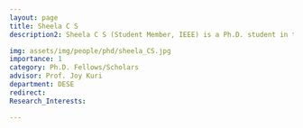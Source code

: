 ```yaml
---
layout: page
title: Sheela C S
description2: Sheela C S (Student Member, IEEE) is a Ph.D. student in the Department of Electronic Systems Engineering, Indian Institute of Science, Bangalore. She received the M. Tech. degree in Electronics and Electrical Communication Engineering from Indian Institute of Technology Kharagpur, Kharagpur, in 2012. Before joining IISc for the Ph.D. program, she worked as an Assistant Professor at R. V. College of Engineering, Bangalore during 2012-18. Her research interests include PHY Layer signal processing, array processing, channel modeling, and wireless systems building using MATLAB toolboxes. She is currently working on rate adaptation and multi-user scheduling for the next-generation IEEE 802.11ax WLAN standard, also known as Wi-Fi 6.

img: assets/img/people/phd/sheela_CS.jpg
importance: 1
category: Ph.D. Fellows/Scholars 
advisor: Prof. Joy Kuri
department: DESE
redirect: 
Research_Interests:

---
```

